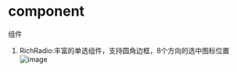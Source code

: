 # component
组件
1. RichRadio:丰富的单选组件，支持圆角边框，8个方向的选中图标位置
![image](https://github.com/lzhen1/ReadMe/master/component/RichRadio/capture_20200101211733301.bmp?raw=true)
